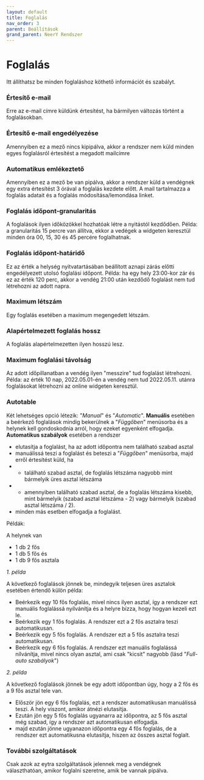```yaml
---
layout: default
title: Foglalás
nav_order: 3
parent: Beállítások
grand_parent: NeerY Rendszer
---
```

# Foglalás
Itt állíthatsz be minden foglaláshoz köthető információt és szabályt.

### Értesítő e-mail
Erre az e-mail címre küldünk értesítést, ha bármilyen változás történt a foglalásokban.
### Értesítő e-mail engedélyezése
Amennyiben ez a mező nincs kipipálva, akkor a rendszer nem küld minden egyes foglalásról értesítést a megadott mailcímre
### Automatikus emlékeztető
Amennyiben ez a mező be van pipálva, akkor a rendszer küld a vendégnek egy extra értesítést 3 órával a foglalás kezdete előtt. A mail tartalmazza a foglalás adatait és a foglalás módosítása/lemondása linket.
### Foglalás időpont-granularitás
A foglalások ilyen időközökkel hozhatóak létre a nyitástól kezdődően.
Példa: a granularitás 15 percre van állítva, ekkor a vedégek a widgeten keresztül minden óra 00, 15, 30 és 45 percére foglalhatnak.
### Foglalás időpont-határidő
Ez az érték a helység nyitvatartásában beállított aznapi zárás előtti engedélyezett utolsó foglalási időpont.
Példa: ha egy hely 23:00-kor zár és ez az érték 120 perc, akkor a vendég 21:00 után kezdődő foglalást nem tud létrehozni az adott napra.
### Maximum létszám
Egy foglalás esetében a maximum megengedett létszám.
### Alapértelmezett foglalás hossz
A foglalás alapértelmezetten ilyen hosszú lesz.
### Maximum foglalási távolság
Az adott időpillanatban a vendég ilyen "messzire" tud foglalást létrehozni.
Példa: az érték 10 nap, 2022.05.01-én a vendég nem tud 2022.05.11. utánra foglalásokat létrehozni az online widgeten keresztül.
### Autotable
Két lehetséges opció létezik: "_Manual_" és "_Automatic_".
**Manuális** esetében a beérkező foglalások mindig bekerülnek a "_Függőben_" menüsorba és a helynek kell gondoskodnia arról, hogy ezeket egyenként elfogadja.
**Automatikus szabályok** esetében a rendszer
* elutasítja a foglalást, ha az adott időpontra nem található szabad asztal
* manuálissá teszi a foglalást és beteszi a "_Függőben_" menüsorba, majd erről értesítést küld, ha
*   - található szabad asztal, de foglalás létszáma nagyobb mint bármelyik üres asztal létszáma
*   - amennyiben található szabad asztal, de a foglalás létszáma kisebb, mint bármelyik (szabad asztal létszáma - 2) vagy bármelyik (szabad asztal létszáma / 2).
* minden más esetben elfogadja a foglalást.

Példák:

A helynek van
* 1 db 2 fős
* 1 db 5 fős és
* 1 db 9 fős asztala

_1. példa_

A következő foglalások jönnek be, mindegyik teljesen üres asztalok esetében értendő külön példa:
* Beérkezik egy 10 fős foglalás, mivel nincs ilyen asztal, így a rendszer ezt manuális foglalássá nyílvánítja és a helyre bízza, hogy hogyan kezeli ezt le.
* Beérkezik egy 1 fős foglalás. A rendszer ezt a 2 fős asztalra teszi automatikusan.
* Beérkezik egy 5 fős foglalás. A rendszer ezt a 5 fős asztalra teszi automatikusan.
* Beérkezik egy 6 fős foglalás. A rendszer ezt manuális foglalássá nílvánítja, mivel nincs olyan asztal, ami csak "kicsit" nagyobb (lásd "_Full-auto szabályok_")

_2. példa_

A következő foglalások jönnek be egy adott időpontban úgy, hogy a 2 fős és a 9 fős asztal tele van.
* Először jön egy 6 fős foglalás, ezt a rendszer automatikusan manuálissá teszi. A hely viszont, amikor átnézi elutasítja.
* Ezután jön egy 5 fős foglalás ugyanarra az időpontra, az 5 fős asztal még szabad, így a rendszer azt automatikusan elfogadja.
* majd ezután jönne ugyanazon időpontra egy 4 fős foglalás, de a rendszer ezt automatikusna elutasítja, hiszen az összes asztal foglalt.

### További szolgáltatások
Csak azok az eytra szolgáltatások jelennek meg a vendégnek választhatóan, amikor foglalni szeretne, amik be vannak pipálva.